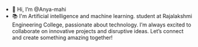- 👋 Hi, I’m @Anya-mahi
- 📚 I'm Artificial intelligence and machine learning. student at Rajalakshmi Engineering College, passionate about technology. I’m always excited to collaborate on innovative projects and disruptive ideas. Let’s connect and create something amazing together!






